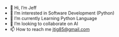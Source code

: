 - 👋 Hi, I’m Jeff
- 👀 I’m interested in Software Development (Python)
- 🌱 I’m currently Learning Python Language
- 💞️ I’m looking to collaborate on AI
- 📫 How to reach me jtig85@gmail.com

<!---
jtig85/jtig85 is a ✨ special ✨ repository because its `README.md` (this file) appears on your GitHub profile.
You can click the Preview link to take a look at your changes.
--->
